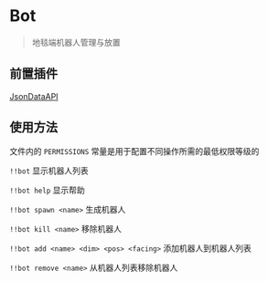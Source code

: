 # Bot

> 地毯端机器人管理与放置

## 前置插件

[JsonDataAPI](https://github.com/zhang-anzhi/MCDReforgedPlugins/tree/master/JsonDataAPI)

## 使用方法

文件内的 `PERMISSIONS` 常量是用于配置不同操作所需的最低权限等级的

`!!bot` 显示机器人列表

`!!bot help` 显示帮助

`!!bot spawn <name>` 生成机器人

`!!bot kill <name>` 移除机器人

`!!bot add <name> <dim> <pos> <facing>` 添加机器人到机器人列表

`!!bot remove <name>` 从机器人列表移除机器人
